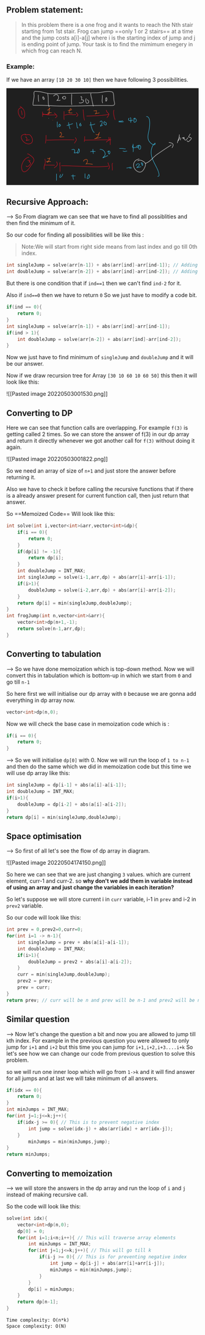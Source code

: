## Problem statement:

> In this problem there is a one frog and it wants to reach the Nth stair starting from 1st stair. Frog can jump ==only 1 or 2 stairs== at a time and the jump costs a[i]-a[j] where i is the starting index of jump and j is ending point of jump. Your task is to find the mimimum enegery in which frog can reach N.

### Example:

If we have an array `[10 20 30 10]` then we have following 3 possibilities.

![](./Attachments/Pasted%20image%2020220502232111.png)

## Recursive Approach:

--> So From diagram we can see that we have to find all possiblities and then find the minimum of it.

So our code for finding all possibilities will be like this :

> Note:We will start from right side means from last index and go till 0th index.

```cpp
int singleJump = solve(arr[n-1]) + abs(arr[ind]-arr[ind-1]); // Adding cost for single jump
int doubleJump = solve(arr[n-2]) + abs(arr[ind]-arr[ind-2]); // Adding cost for double jump
```

But there is one condition that if `ind==1` then we can't find `ind-2` for it.

Also if `ind==0` then we have to return `0`
So we just have to modify a code bit.

```cpp
if(ind == 0){
	return 0;
}
int singleJump = solve(arr[n-1]) + abs(arr[ind]-arr[ind-1]);
if(ind > 1){
	int doubleJump = solve(arr[n-2]) + abs(arr[ind]-arr[ind-2]);
}
```

Now we just have to find minimum of `singleJump` and `doubleJump` and it will be our answer.

Now if we draw recursion tree for Array `[30 10 60 10 60 50]` this then it will look like this:

![[Pasted image 20220503001530.png]]

## Converting to DP

Here we can see that function calls are overlapping. For example `f(3)` is getting called 2 times. So we can store the answer of f(3) in our dp array and return it directly whenever we got another call for `f(3)` without doing it again.

![[Pasted image 20220503001822.png]]

So we need an array of size of `n+1` and just store the answer before returning it.

Also we have to check it before calling the recursive functions that if there is a already answer present for current function call, then just return that answer.

So ==Memoized Code== Will look like this:

```cpp
int solve(int i,vector<int>&arr,vector<int>&dp){
	if(i == 0){
		return 0;
	}
	if(dp[i] != -1){
		return dp[i];
	}
	int doubleJump = INT_MAX;
	int singleJump = solve(i-1,arr,dp) + abs(arr[i]-arr[i-1]);
	if(i>1){
		doubleJump = solve(i-2,arr,dp) + abs(arr[i]-arr[i-2]);
	}
	return dp[i] = min(singleJump,doubleJump);
}
int frogJump(int n,vector<int>&arr){
	vector<int>dp(n+1,-1);
	return solve(n-1,arr,dp);
}
```

## Converting to tabulation

--> So we have done memoization which is top-down method. Now we will convert this in tabulation which is bottom-up in which we start from `0` and go till `n-1`

So here first we will initialise our dp array with `0` because we are gonna add everything in dp array now.

```cpp
vector<int>dp(n,0);
```

Now we will check the base case in memoization code which is :

```cpp
if(i == 0){
	return 0;
}
```

--> So we will initialise `dp[0]` with 0.
Now we will run the loop of `1 to n-1` and then do the same which we did in memoization code but this time we will use dp array like this:

```cpp
int singleJump = dp[i-1] + abs(a[i]-a[i-1]);
int doubleJump = INT_MAX;
if(i>1){
	doubleJump = dp[i-2] + abs(a[i]-a[i-2]);
}
return dp[i] = min(singleJump,doubleJump);
```

## Space optimisation

--> So first of all let's see the flow of dp array in diagram.

![[Pasted image 20220504174150.png]]

So here we can see that we are just changing `3` values. which are current element, curr-1 and curr-2. so **why don't we add them in variable instead of using an array and just change the variables in each iteration?**

So let's suppose we will store current i in `curr` variable, i-1 in `prev` and i-2 in `prev2` variable.

So our code will look like this:

```cpp
int prev = 0,prev2=0,curr=0;
for(int i=1 -> n-1){
	int singleJump = prev + abs(a[i]-a[i-1]);
	int doubleJump = INT_MAX;
	if(i>1){
		doubleJump = prev2 + abs(a[i]-a[i-2]);
	}
	curr = min(singleJump,doubleJump);
	prev2 = prev;
	prev = curr;
}
return prev; // curr will be n and prev will be n-1 and prev2 will be n-2 so we need answer for n-1 which is last index that's why we are returning prev
```

## Similar question

--> Now let's change the question a bit and now you are allowed to jump till `k`th index. For example in the previous question you were allowed to only jump for `i+1` and `i+2` but this time you can jump for `i+1,i+2,i+3....i+k` So let's see how we can change our code from previous question to solve this problem.

so we will run one inner loop which will go from `1->k` and it will find answer for all jumps and at last we will take minimum of all answers.

```cpp
if(idx == 0){
	return 0;
}
int minJumps = INT_MAX;
for(int j=1;j<=k;j++){
	if(idx-j >= 0){ // This is to prevent negative index
		int jump = solve(idx-j) + abs(arr[idx] + arr[idx-j]);
	}
		minJumps = min(minJumps,jump);
}
return minJumps;
```

## Converting to memoization

--> we will store the answers in the dp array and run the loop of `i` and `j` instead of making recursive call.

So the code will look like this:

```cpp
solve(int idx){
	vector<int>dp(n,0);
	dp[0] = 0;
	for(int i=1;i<n;i++){ // This will traverse array elements
		int minJumps = INT_MAX;
		for(int j=1;j<=k;j++){ // This will go till k
			if(i-j >= 0){ // This is for preventing negative index
				int jump = dp[i-j] + abs(arr[i]+arr[i-j]);
				minJumps = min(minJumps,jump);
			}
		}
		dp[i] = minJumps;
	}
	return dp[n-1];
}
```

```
Time complexity: O(n*k)
Space complexity: O(N)
```
